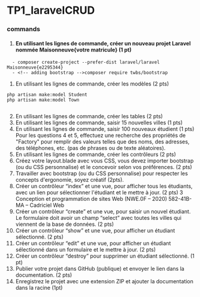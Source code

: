 # TP1_laravelCRUD


### commands 

1. #### En utilisant les lignes de commande, créer un nouveau projet Laravel nommée Maisonneuve{votre matricule} (1 pt)
```
  - composer create-project --prefer-dist laravel/laravel Maisonneuve{e2295344}
  - <!-- adding bootstrap -->composer require twbs/bootstrap
```

1. En utilisant les lignes de commande, créer les modèles (2 pts)
```
php artisan make:model Student
php artisan make:model Town


```


2. En utilisant les lignes de commande, créer les tables (2 pts)
3. En utilisant les lignes de commande, saisir 15 nouvelles villes (1 pts)
4. En utilisant les lignes de commande, saisir 100 nouveaux étudient (1 pts)
Pour les questions 4 et 5, effectuez une recherche des propriétés de "Factory" pour remplir des valeurs telles que des noms, des adresses, des téléphones, etc. (pas de phrases ou de texte aléatoires).
1. En utilisant les lignes de commande, créer les contrôleurs (2 pts)
2. Créez votre layout.blade avec vous CSS, vous devez importer bootstrap (ou du CSS personnalise) et le concevoir selon vos préférences. (2 pts)
3. Travailler avec bootstrap (ou du CSS personnalise) pour respecter les concepts d'ergonomie, soyez créatif (2pts).
4. Créer un contrôleur “index” et une vue, pour afficher tous les étudiants, avec un lien pour sélectionner l'étudiant et le mettre à jour. (2 pts)
3
Conception et programmation de sites Web (NWE.0F – 2020)
582-41B-MA – Cadriciel Web
1.  Créer un contrôleur “create” et une vue, pour saisir un nouvel étudiant. Le formulaire doit avoir un champ “select” avec toutes les villes qui viennent de la base de données. (2 pts)
2.  Créer un contrôleur “show” et une vue, pour afficher un étudiant sélectionné. (2 pts)
3.  Créer un contrôleur “edit” et une vue, pour afficher un étudiant sélectionné dans un formulaire et le mettre à jour. (2 pts)
4.  Créer un contrôleur “destroy” pour supprimer un étudiant sélectionné. (1 pt)
5.  Publier votre projet dans GitHub (publique) et envoyer le lien dans la documentation. (2 pts)
6.  Enregistrez le projet avec une extension ZIP et ajouter la documentation dans la racine (1pt)